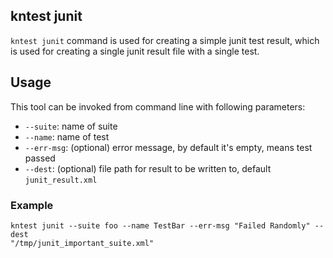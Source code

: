 ## kntest junit

`kntest junit` command is used for creating a simple junit test result, which is
used for creating a single junit result file with a single test.

## Usage

This tool can be invoked from command line with following parameters:

- `--suite`: name of suite
- `--name`: name of test
- `--err-msg`: (optional) error message, by default it's empty, means test
  passed
- `--dest`: (optional) file path for result to be written to, default
  `junit_result.xml`

### Example

```
kntest junit --suite foo --name TestBar --err-msg "Failed Randomly" --dest
"/tmp/junit_important_suite.xml"
```
